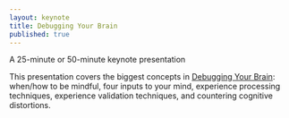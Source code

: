 ```yaml
---
layout: keynote
title: Debugging Your Brain
published: true
---
```


A 25-minute or 50-minute keynote presentation

This presentation covers the biggest concepts in [Debugging Your Brain](https://www.debuggingyourbrain.com): when/how to be mindful, four inputs to your mind, experience processing techniques, experience validation techniques, and countering cognitive distortions.
